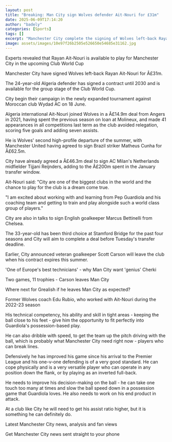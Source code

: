 ```yaml
---
layout: post
title: "Breaking: Man City sign Wolves defender Ait-Nouri for £31m"
date: 2025-06-09T17:14:20
author: "badely"
categories: [Sports]
tags: []
excerpt: "Manchester City complete the signing of Wolves left-back Rayan Ait-Nouri for £31m."
image: assets/images/10e97f26b2505e526650e54685e31162.jpg
---
```


Experts revealed that Rayan Ait-Nouri is available to play for Manchester City in the upcoming Club World Cup

Manchester City have signed Wolves left-back Rayan Ait-Nouri for Â£31m.

The 24-year-old Algeria defender has signed a contract until 2030 and is available for the group stage of the Club World Cup.

City begin their campaign in the newly expanded tournament against Moroccan club Wydad AC on 18 June.

Algeria international Ait-Nouri joined Wolves in a Â£14.9m deal from Angers in 2021, having spent the previous season on loan at Molineux, and made 41 appearances in all competitions last term as the club avoided relegation, scoring five goals and adding seven assists.

He is Wolves' second high-profile departure of the summer, with Manchester United having agreed to sign Brazil striker Matheus Cunha for Â£62.5m.

City have already agreed a Â£46.3m deal to sign AC Milan's Netherlands midfielder Tijjani Reijnders, adding to the Â£200m spent in the January transfer window.

Ait-Nouri said: "City are one of the biggest clubs in the world and the chance to play for the club is a dream come true.

"I am excited about working with and learning from Pep Guardiola and his coaching team and getting to train and play alongside such a world class group of players."

City are also in talks to sign English goalkeeper Marcus Bettinelli from Chelsea.

The 33-year-old has been third choice at Stamford Bridge for the past four seasons and City will aim to complete a deal before Tuesday's transfer deadline.

Earlier, City announced veteran goalkeeper Scott Carson will leave the club when his contract expires this summer.

'One of Europe's best technicians' - why Man City want 'genius' Cherki

Two games, 11 trophies - Carson leaves Man City

Where next for Grealish if he leaves Man City as expected?

Former Wolves coach Edu Rubio, who worked with Ait-Nouri during the 2022-23 season

His technical competency, his ability and skill in tight areas - keeping the ball close to his feet - give him the opportunity to fit perfectly into Guardiola's possession-based play.

He can also dribble with speed, to get the team up the pitch driving with the ball, which is probably what Manchester City need right now - players who can break lines.

Defensively he has improved his game since his arrival to the Premier League and his one-v-one defending is of a very good standard. He can cope physically and is a very versatile player who can operate in any position down the flank, or by playing as an inverted full-back.

He needs to improve his decision-making on the ball - he can take one touch too many at times and slow the ball speed down in a possession game that Guardiola loves. He also needs to work on his end product in attack.

At a club like City he will need to get his assist ratio higher, but it is something he can definitely do.

Latest Manchester City news, analysis and fan views

Get Manchester City news sent straight to your phone

